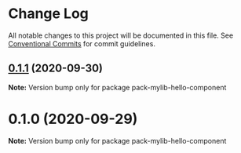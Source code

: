 # Change Log

All notable changes to this project will be documented in this file.
See [Conventional Commits](https://conventionalcommits.org) for commit guidelines.

## [0.1.1](https://github.com/ladybug7837/mylibrarytest/compare/pack-mylib-hello-component@0.1.0...pack-mylib-hello-component@0.1.1) (2020-09-30)

**Note:** Version bump only for package pack-mylib-hello-component





# 0.1.0 (2020-09-29)

**Note:** Version bump only for package pack-mylib-hello-component
